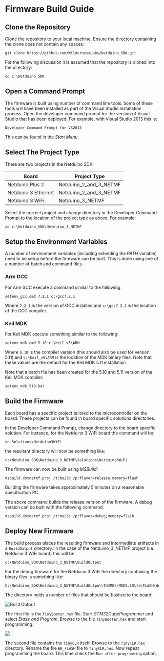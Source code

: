 # Firmware Build Guide

## Clone the Repository

Clone the repository to your local machine.  Ensure the directory containing the clone does not contain any spaces:

```
git clone https://github.com/WildernessLabs/Netduino_SDK.git
```

For the following discussion it is assumed that the repository is cloned into the directory:

```
cd c:\Netduino_SDK
```

## Open a Command Prompt

The firmware is built using number of command line tools.  Some of these tools will have been installed as part of the Visual Studio installation process.  Open the developer command prompt for the version of Visual Studio that has been deployed.  For example, with Visual Studio 2013 this is:

```
Developer Command Prompt for VS2013
````

This can be found in the _Start Menu_.

## Select The Project Type

There are two projects in the Netduino SDK:

| Board               | Project Type           |
|---------------------|------------------------|
| Netduino Plus 2     | Netduino_2_and_3_NETMF |
| Netduino 3 Ethernet | Netduino_2_and_3_NETMF |
| Netduino 3 WiFi     | Netduino_3_NETMF       |

Select the correct project and change directory in the Developer Command Prompt to the location of the project type as above.  For example:

```
cd c:\Netduino_SDK\Netduino_3_NETMF
```

## Setup the Environment Variables

A number of environment variables (including extending the _PATH_ variable) need to be setup before the firmware can be built.  This is done using one of a number of batch and command files.

### Arm GCC

For Arm GCC execute a command similar to the following:

```
setenv_gcc.cmd 7.2.1 c:\gcc7.2.1
```

Where `7.2.1` is the version of GCC installed and `c:\gcc7.2.1` is the location of the GCC compiler.

### Keil MDK

For Keil MDK execute something similar to the following:

```
setenv_mdk.cmd 5.10 c:\Keil_v5\ARM
```

Where `5.10` is the compiler version (this should also be used for version 5.11) and `c:\Keil_v5\ARM` is the location of the MDK binary files.  Note that these values are the default for the Keil MDK 5.11 installation.

Note that a batch file has been created for the 5.10 and 5.11 version of the Keil MDK compiler:

```
setenv_mdk_510.bat
```

## Build the Firmware

Each board has a specific project tailored to the microcontroller on the board.  These projects can be found in board specific solutions directories.

In the Developer Command Prompt, change directory to the board specific solution.  For instance, for the Netduino 3 WiFi board the command will be:

```
cd Solutions\Netduino3WiFi
```

the resultant directory will now be something like:

```
c:\Netduino_SDK\Netduino_3_NETMF\Solutions\Netduino3WiFi
```

The firmware can now be built using _MSBuild_:

```
msbuild dotnetmf.proj /t:build /p:flavor=release;memory=flash
```

Building the firmware takes approximately 5 minutes on a reasonable specification PC.

The above command builds the release version of the firmware.  A debug version can be built with the following command:

```
msbuild dotnetmf.proj /t:build /p:flavor=debug;memory=flash
```

## Deploy New Firmware

The build process places the resulting firmware and intermediate artifacts in a `BuildOutput` directory.  In the case of the Netduino_3_NETMF project (i.e. Netduino 3 WiFi board) this will be:

```
c:\Netduino_SDK\Netduino_3_NETMF\BuildOutput
```

For the debug firmware for the Netduino 3 WiFi the directory containing the binary files is something like:

```
C:\Netduino_SDK\Netduino_3_NETMF\BuildOutput\THUMB2\MDK5.10\le\FLASH\debug\Netduino3Wifi\bin
```

The directory holds a number of files that should be flashed to the board:

![Build Output](FirmwareDirectoryContents.png)

The first file is the `TinyBooter.hex` file.  Start _STM32CubeProgrammer_ and select _Erase and Program_.  Browse to the file `TinyBooter.hex` and start programming.

![](STM32CubeProgrammerTinyBooter.png)

The second file contains the `TinyCLR` itself.  Browse to the `TinyCLR.hex` directory.  Rename the file `ER_FLASH` file to `TinyCLR.hex`.  Now repeat programming the board.  This time check the `Run after programming` option.